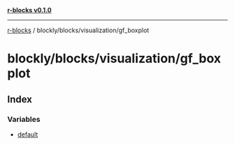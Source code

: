 [**r-blocks v0.1.0**](../../../../README.md)

---

[r-blocks](../../../../modules.md) / blockly/blocks/visualization/gf_boxplot

# blockly/blocks/visualization/gf_boxplot

## Index

### Variables

- [default](variables/default.md)
